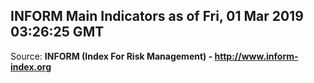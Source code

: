 ## INFORM Main Indicators as of Fri, 01 Mar 2019 03:26:25 GMT

Source: **INFORM (Index For Risk Management) - http://www.inform-index.org**